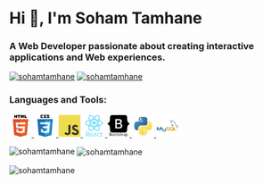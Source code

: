 <h1 align="left">Hi 👋, I'm Soham Tamhane</h1>
<h3 align="left">A Web Developer passionate about creating interactive applications and Web experiences.</h3>

<p align="left"> <a href="https://twitter.com/sohamtamhane" target="blank"><img src="https://img.shields.io/twitter/follow/sohamtamhane?logo=twitter&style=for-the-badge" alt="sohamtamhane" /></a> 
<a href="https://www.linkedin.com/in/soham-tamhane-76623522b/" target="blank"><img src="https://img.shields.io/twitter/follow/sohamtamhane?logo=linkedin&style=for-the-badge" alt="sohamtamhane" /></a>
</p>

<h3 align="left">Languages and Tools:</h3>
<p align="left"> <a href="https://getbootstrap.com" target="_blank" rel="noreferrer"> 
  
  <img src="https://raw.githubusercontent.com/devicons/devicon/master/icons/html5/html5-original-wordmark.svg" alt="html5" width="40" height="40"/> </a> <a href="https://developer.mozilla.org/en-US/docs/Web/JavaScript" target="_blank" rel="noreferrer"> 
  <img src="https://raw.githubusercontent.com/devicons/devicon/master/icons/css3/css3-original-wordmark.svg" alt="css3" width="40" height="40"/> </a> <a href="https://www.w3.org/html/" target="_blank" rel="noreferrer"> 
  <img src="https://raw.githubusercontent.com/devicons/devicon/master/icons/javascript/javascript-original.svg" alt="javascript" width="40" height="40"/> </a> <a href="https://www.mysql.com/" target="_blank" rel="noreferrer">
  <img src="https://raw.githubusercontent.com/devicons/devicon/master/icons/react/react-original-wordmark.svg" alt="react" width="40" height="40"/>
  <img src="https://raw.githubusercontent.com/devicons/devicon/master/icons/bootstrap/bootstrap-plain-wordmark.svg" alt="bootstrap" width="40" height="40"/> </a> <a href="https://www.w3schools.com/css/" target="_blank" rel="noreferrer">
  <img src="https://raw.githubusercontent.com/devicons/devicon/master/icons/python/python-original.svg" alt="python" width="40" height="40"/> </a> <a href="https://reactjs.org/" target="_blank" rel="noreferrer"> 
  <img src="https://raw.githubusercontent.com/devicons/devicon/master/icons/mysql/mysql-original-wordmark.svg" alt="mysql" width="40" height="40"/> </a> <a href="https://www.python.org" target="_blank" rel="noreferrer"> </a> </p>

<p><img align="left" src="https://github-readme-stats.vercel.app/api/top-langs?username=sohamtamhane&show_icons=true&locale=en&layout=compact" alt="sohamtamhane" /></p>

<p>&nbsp;<img align="center" src="https://github-readme-stats.vercel.app/api?username=sohamtamhane&show_icons=true&locale=en" alt="sohamtamhane" /></p>

<p><img align="center" src="https://github-readme-streak-stats.herokuapp.com/?user=sohamtamhane&" alt="sohamtamhane" /></p>
